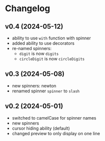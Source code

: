 # Changelog

## v0.4 (2024-05-12)
- ability to use `with` function with spinner
- added ability to use decorators
- re-named spinners:
  - `digit` is now `digits`
  - `circleDigit` is now `circleDigits`

## v0.3 (2024-05-08)
- new spinners: newton
- renamed spinner `spinner` to `slash`

## v0.2 (2024-05-01)
- switched to camelCase for spinner names
- new spinners
- cursor hiding ability (default)
- changed preview to only display on one line

